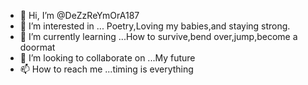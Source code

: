 - 👋 Hi, I’m @DeZzReYmOrA187
- 👀 I’m interested in ... Poetry,Loving my babies,and staying strong.
- 🌱 I’m currently learning ...How to survive,bend over,jump,become a doormat
- 💞️ I’m looking to collaborate on ...My future
- 📫 How to reach me ...timing is everything

<!---
DeZzReYmOrA187/DeZzReYmOrA187 is a ✨ special ✨ repository because its `README.md` (this file) appears on your GitHub profile.
You can click the Preview link to take a look at your changes.
--->
